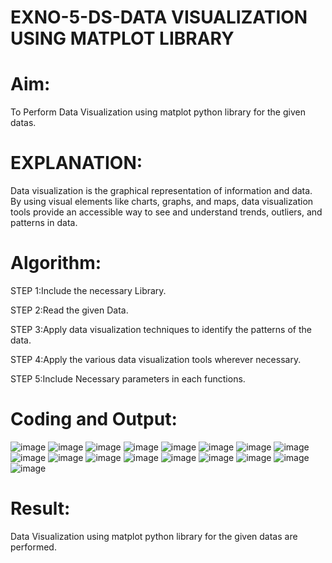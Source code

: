 # EXNO-5-DS-DATA VISUALIZATION USING MATPLOT LIBRARY

# Aim:
  To Perform Data Visualization using matplot python library for the given datas.

# EXPLANATION:
Data visualization is the graphical representation of information and data. By using visual elements like charts, graphs, and maps, data visualization tools provide an accessible way to see and understand trends, outliers, and patterns in data.

# Algorithm:
STEP 1:Include the necessary Library.

STEP 2:Read the given Data.

STEP 3:Apply data visualization techniques to identify the patterns of the data.

STEP 4:Apply the various data visualization tools wherever necessary.

STEP 5:Include Necessary parameters in each functions.

# Coding and Output:
 ![image](https://github.com/user-attachments/assets/a74e5ae2-8069-479b-a03e-216ce01d34f2)
![image](https://github.com/user-attachments/assets/ba273be2-e4b4-4699-8026-a8f90b5078af)
![image](https://github.com/user-attachments/assets/2f0bf3ab-97ee-4c04-8a8d-9a084ed3d1cc)
![image](https://github.com/user-attachments/assets/94cc7339-6e43-4285-ac93-b67c4e11cb81)
![image](https://github.com/user-attachments/assets/85b38833-5662-49c5-90f0-f07934463f4c)
![image](https://github.com/user-attachments/assets/77fee9f6-7b57-4868-b1b1-0fe9c18d10ed)
![image](https://github.com/user-attachments/assets/bdcca27e-0d35-46e4-8326-b10d35173cc8)
![image](https://github.com/user-attachments/assets/425ce4cd-89e2-4524-95a2-5336b63cd1bb)
![image](https://github.com/user-attachments/assets/25a84ec6-75ee-41cc-9c18-ca44dbbea66c)
![image](https://github.com/user-attachments/assets/5f9ec6f1-5bf4-4639-b53d-142ad5d81255)
![image](https://github.com/user-attachments/assets/8163bf4c-96f9-493b-bc4e-5aad3035706c)
![image](https://github.com/user-attachments/assets/197db30d-d044-40ee-8b5c-78a17e51c10e)
![image](https://github.com/user-attachments/assets/bb5f79b1-a4c1-4672-9733-e516efdee5b0)
![image](https://github.com/user-attachments/assets/6662538c-c3b3-47bc-9352-46cdd32fba33)
![image](https://github.com/user-attachments/assets/b19ce342-9f14-4f00-92af-822de6484c45)
![image](https://github.com/user-attachments/assets/827095cb-c31b-4117-a6ed-c18c3d1b901b)
![image](https://github.com/user-attachments/assets/ea171a4b-880c-4c71-8f90-cbd7b026c7f1)


# Result:
 Data Visualization using matplot python library for the given datas are performed.
